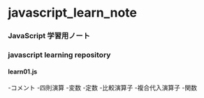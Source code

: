 # javascript_learn_note

### JavaScript 学習用ノート

### javascript learning repository

#### learn01.js

-コメント -四則演算 -変数 -定数 -比較演算子 -複合代入演算子 -関数
